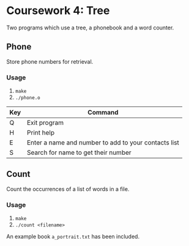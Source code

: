 # Coursework 4: Tree

Two programs which use a tree, a phonebook and a word counter.

## Phone

Store phone numbers for retrieval.

### Usage

1. `make`
2. `./phone.o`

Key | Command
--- | -------
Q | Exit program
H | Print help
E | Enter a name and number to add to your contacts list
S | Search for name to get their number

## Count

Count the occurrences of a list of words in a file.

### Usage

1. `make`
2. `./count <filename>`

An example book `a_portrait.txt` has been included.

